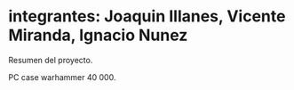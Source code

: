 # integrantes: Joaquin Illanes, Vicente Miranda, Ignacio Nunez

Resumen del proyecto.

PC case warhammer 40 000.
